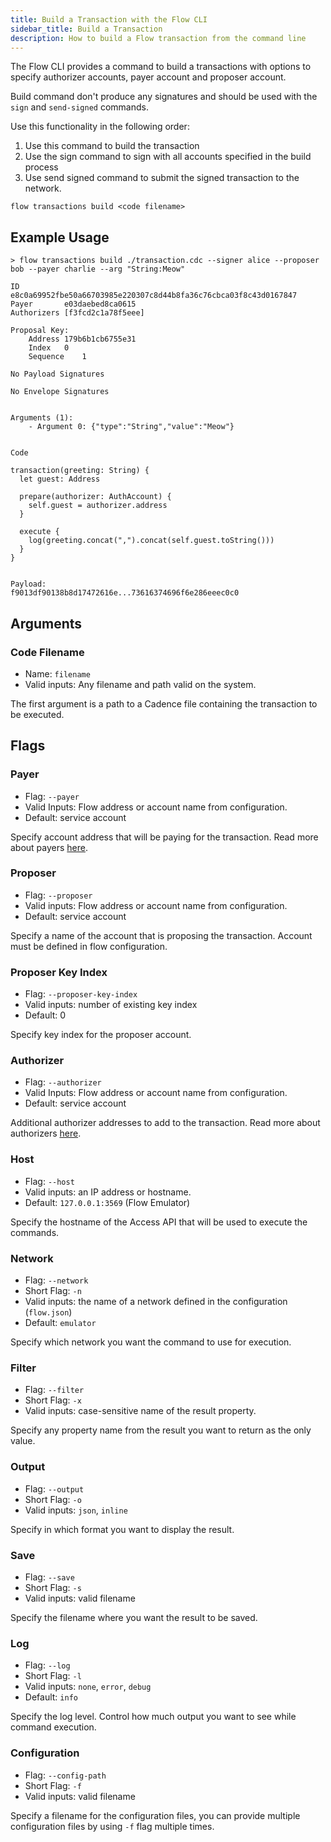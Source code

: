 ```yaml
---
title: Build a Transaction with the Flow CLI
sidebar_title: Build a Transaction
description: How to build a Flow transaction from the command line
---
```


The Flow CLI provides a command to build a transactions with options to specify
authorizer accounts, payer account and proposer account. 

Build command don't produce any signatures and 
should be used with the `sign` and `send-signed` commands. 

Use this functionality in the following order:
1. Use this command to build the transaction
2. Use the sign command to sign with all accounts specified in the build process
3. Use send signed command to submit the signed transaction to the network.

```shell
flow transactions build <code filename>
```

## Example Usage

```shell
> flow transactions build ./transaction.cdc --signer alice --proposer bob --payer charlie --arg "String:Meow"

ID		e8c0a69952fbe50a66703985e220307c8d44b8fa36c76cbca03f8c43d0167847
Payer		e03daebed8ca0615
Authorizers	[f3fcd2c1a78f5eee]

Proposal Key:	
    Address	179b6b1cb6755e31
    Index	0
    Sequence	1

No Payload Signatures

No Envelope Signatures


Arguments (1):
    - Argument 0: {"type":"String","value":"Meow"}


Code

transaction(greeting: String) {
  let guest: Address

  prepare(authorizer: AuthAccount) {
    self.guest = authorizer.address
  }

  execute {
    log(greeting.concat(",").concat(self.guest.toString()))
  }
}


Payload:
f9013df90138b8d17472616e...73616374696f6e286eeec0c0
```

## Arguments

### Code Filename

- Name: `filename`
- Valid inputs: Any filename and path valid on the system.

The first argument is a path to a Cadence file containing the
transaction to be executed.


## Flags


### Payer

- Flag: `--payer`
- Valid Inputs: Flow address or account name from configuration.
- Default: service account

Specify account address that will be paying for the transaction.
Read more about payers [here](https://docs.onflow.org/concepts/accounts-and-keys/).

### Proposer

- Flag: `--proposer`
- Valid inputs: Flow address or account name from configuration.
- Default: service account

Specify a name of the account that is proposing the transaction.
Account must be defined in flow configuration.

### Proposer Key Index

- Flag: `--proposer-key-index`
- Valid inputs: number of existing key index
- Default: 0

Specify key index for the proposer account.

### Authorizer

- Flag: `--authorizer`
- Valid Inputs: Flow address or account name from configuration.
- Default: service account

Additional authorizer addresses to add to the transaction.
Read more about authorizers [here](https://docs.onflow.org/concepts/accounts-and-keys/).

### Host

- Flag: `--host`
- Valid inputs: an IP address or hostname.
- Default: `127.0.0.1:3569` (Flow Emulator)

Specify the hostname of the Access API that will be
used to execute the commands.

### Network

- Flag: `--network`
- Short Flag: `-n`
- Valid inputs: the name of a network defined in the configuration (`flow.json`)
- Default: `emulator`

Specify which network you want the command to use for execution.

### Filter

- Flag: `--filter`
- Short Flag: `-x`
- Valid inputs: case-sensitive name of the result property.

Specify any property name from the result you want to return as the only value.

### Output

- Flag: `--output`
- Short Flag: `-o`
- Valid inputs: `json`, `inline`

Specify in which format you want to display the result.

### Save

- Flag: `--save`
- Short Flag: `-s`
- Valid inputs: valid filename

Specify the filename where you want the result to be saved.

### Log

- Flag: `--log`
- Short Flag: `-l`
- Valid inputs: `none`, `error`, `debug`
- Default: `info`

Specify the log level. Control how much output you want to see while command execution.

### Configuration

- Flag: `--config-path`
- Short Flag: `-f`
- Valid inputs: valid filename

Specify a filename for the configuration files, you can provide multiple configuration
files by using `-f` flag multiple times.





